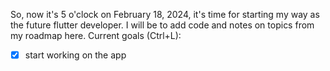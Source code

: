 So, now it's 5 o'clock on February 18, 2024, it's time for starting my way as the future flutter developer. I will be to add code and notes on topics from my roadmap here. 
Current goals (Ctrl+L):
- [x] start working on the app